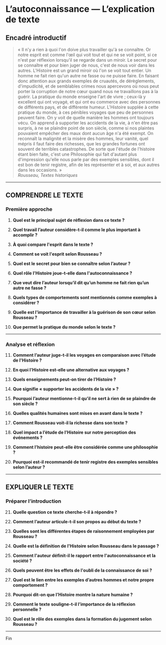 # L’autoconnaissance — L’explication de texte

## Encadré introductif
> « Il n'y a rien à quoi l'on doive plus travailler qu'à se connaître. Or notre esprit est comme l'œil qui voit tout et qui ne se voit point, si ce n'est par réflexion lorsqu'il se regarde dans un miroir. Le secret pour se connaître et pour bien juger de nous, c'est de nous voir dans les autres. L'Histoire est un grand miroir où l'on se voit tout entier. Un homme ne fait rien qu'un autre ne fasse ou ne puisse faire. En faisant donc attention aux grands exemples de cruautés, de dérèglements, d'impudicité, et de semblables crimes nous apercevons où nous peut porter la corruption de notre cœur quand nous ne travaillons pas à la guérir. La pratique du monde enseigne l'art de vivre ; ceux-là y excellent qui ont voyagé, et qui ont eu commerce avec des personnes de différents pays, et de différente humeur. L'Histoire supplée à cette pratique du monde, à ces pénibles voyages que peu de personnes peuvent faire. On y voit de quelle manière les hommes ont toujours vécu. On apprend à supporter les accidents de la vie, à n'en être pas surpris, à ne se plaindre point de son siècle, comme si nos plaintes pouvaient empêcher des maux dont aucun âge n'a été exempt. On reconnaît la malignité et la misère des hommes, leur vanité, quel mépris il faut faire des richesses, que les grandes fortunes ont souvent de terribles catastrophes. De sorte que l'étude de l'histoire étant bien faite, c'est une Philosophie qui fait d'autant plus d'impression qu'elle nous parle par des exemples sensibles, dont il est bon de tenir registre, afin de les représenter et à soi, et aux autres dans les occasions. »  
>*Rousseau, Textes historiques*

---

## COMPRENDRE LE TEXTE

### Première approche

1. **Quel est le principal sujet de réflexion dans ce texte ?**

2. **Quel travail l’auteur considère-t-il comme le plus important à accomplir ?**

3. **À quoi compare l'esprit dans le texte ?**

4. **Comment se voit l'esprit selon Rousseau ?**

5. **Quel est le secret pour bien se connaître selon l’auteur ?**

6. **Quel rôle l'Histoire joue-t-elle dans l'autoconnaissance ?**

7. **Que veut dire l’auteur lorsqu’il dit qu’un homme ne fait rien qu’un autre ne fasse ?**

8. **Quels types de comportements sont mentionnés comme exemples à considérer ?**

9. **Quelle est l'importance de travailler à la guérison de son cœur selon Rousseau ?**

10. **Que permet la pratique du monde selon le texte ?**

---

### Analyse et réflexion

11. **Comment l’auteur juge-t-il les voyages en comparaison avec l’étude de l'Histoire ?**

12. **En quoi l'Histoire est-elle une alternative aux voyages ?**

13. **Quels enseignements peut-on tirer de l’Histoire ?**

14. **Que signifie « supporter les accidents de la vie » ?**

15. **Pourquoi l’auteur mentionne-t-il qu'il ne sert à rien de se plaindre de son siècle ?**

16. **Quelles qualités humaines sont mises en avant dans le texte ?**

17. **Comment Rousseau voit-il la richesse dans son texte ?**

18. **Quel impact a l’étude de l’Histoire sur notre perception des événements ?**

19. **Comment l’histoire peut-elle être considérée comme une philosophie ?**

20. **Pourquoi est-il recommandé de tenir registre des exemples sensibles selon l’auteur ?**

---

## EXPLIQUER LE TEXTE

### Préparer l’introduction

21. **Quelle question ce texte cherche-t-il à répondre ?**

22. **Comment l’auteur articule-t-il son propos au début du texte ?**

23. **Quelles sont les différentes étapes de raisonnement employées par Rousseau ?**

24. **Quelle est la définition de l'Histoire selon Rousseau dans le passage ?**

25. **Comment l'auteur définit-il le rapport entre l'autoconnaissance et la société ?**

26. **Quels peuvent être les effets de l'oubli de la connaissance de soi ?**

27. **Quel est le lien entre les exemples d’autres hommes et notre propre comportement ?**

28. **Pourquoi dit-on que l’Histoire montre la nature humaine ?**

29. **Comment le texte souligne-t-il l’importance de la réflexion personnelle ?**

30. **Quel est le rôle des exemples dans la formation du jugement selon Rousseau ?**

--- 

Fin